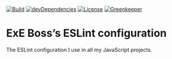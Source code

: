 [![Build](https://travis-ci.com/ExE-Boss/eslint-config.svg?branch=master)](https://travis-ci.com/ExE-Boss/eslint-config)
[![devDependencies](https://img.shields.io/david/dev/ExE-Boss/eslint-config.svg)](https://david-dm.org/ExE-Boss/eslint-config?type=dev)
[![License](https://img.shields.io/github/license/ExE-Boss/eslint-config.svg)](https://github.com/ExE-Boss/eslint-config/blob/master/LICENSE)
[![Greenkeeper](https://badges.greenkeeper.io/ExE-Boss/eslint-config.svg)](https://greenkeeper.io/)

ExE Boss’s ESLint configuration
===============================

The ESLint configuration I use in all my JavaScript projects.
